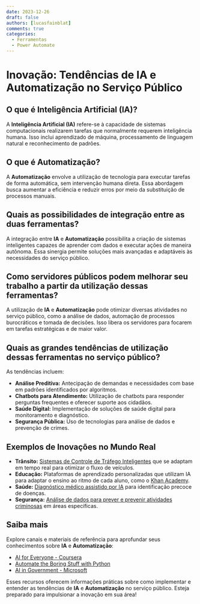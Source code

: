 ```yaml
---
date: 2023-12-26
draft: false
authors: [lucasfainblat]
comments: true
categories:
  - Ferramentas
  - Power Automate
---
```


# Inovação: Tendências de IA e Automatização no Serviço Público

## O que é Inteligência Artificial (IA)?

A **Inteligência Artificial (IA)** refere-se à capacidade de sistemas computacionais realizarem tarefas que normalmente requerem inteligência humana. Isso inclui aprendizado de máquina, processamento de linguagem natural e reconhecimento de padrões.

## O que é Automatização?

A **Automatização** envolve a utilização de tecnologia para executar tarefas de forma automática, sem intervenção humana direta. Essa abordagem busca aumentar a eficiência e reduzir erros por meio da substituição de processos manuais.

<!-- more -->

## Quais as possibilidades de integração entre as duas ferramentas?

A integração entre **IA** e **Automatização** possibilita a criação de sistemas inteligentes capazes de aprender com dados e executar ações de maneira autônoma. Essa sinergia permite soluções mais avançadas e adaptáveis às necessidades do serviço público.

## Como servidores públicos podem melhorar seu trabalho a partir da utilização dessas ferramentas?

A utilização de **IA** e **Automatização** pode otimizar diversas atividades no serviço público, como a análise de dados, automação de processos burocráticos e tomada de decisões. Isso libera os servidores para focarem em tarefas estratégicas e de maior valor.

## Quais as grandes tendências de utilização dessas ferramentas no serviço público?

As tendências incluem:

- **Análise Preditiva:** Antecipação de demandas e necessidades com base em padrões identificados por algoritmos.
- **Chatbots para Atendimento:** Utilização de chatbots para responder perguntas frequentes e oferecer suporte aos cidadãos.
- **Saúde Digital:** Implementação de soluções de saúde digital para monitoramento e diagnóstico.
- **Segurança Pública:** Uso de tecnologias para análise de dados e prevenção de crimes.

## Exemplos de Inovações no Mundo Real

- **Trânsito:** [Sistemas de Controle de Tráfego Inteligentes](https://www.clickworker.com/customer-blog/artificial-intelligence-road-traffic/) que se adaptam em tempo real para otimizar o fluxo de veículos.
- **Educação:** Plataformas de aprendizado personalizadas que utilizam IA para adaptar o ensino ao ritmo de cada aluno, como o [Khan Academy](https://www.khanacademy.org/).
- **Saúde:** [Diagnóstico médico assistido por IA](https://www.ncbi.nlm.nih.gov/pmc/articles/PMC7293022/) para identificação precoce de doenças.
- **Segurança:** [Análise de dados para prever e prevenir atividades criminosas](https://www.ojp.gov/ncjrs/virtual-library/abstracts/artificial-intelligence-applications-law-enforcement-overview) em áreas específicas.

## Saiba mais

Explore canais e materiais de referência para aprofundar seus conhecimentos sobre **IA** e **Automatização**:

- [AI for Everyone - Coursera](https://www.coursera.org/learn/ai-for-everyone)
- [Automate the Boring Stuff with Python](https://automatetheboringstuff.com/)
- [AI in Government - Microsoft](https://www.microsoft.com/en-us/ai/industry/ai-in-government?activetab=pivot1%3aprimaryr6)

Esses recursos oferecem informações práticas sobre como implementar e entender as tendências de **IA** e **Automatização** no serviço público. Esteja preparado para impulsionar a inovação em sua área!